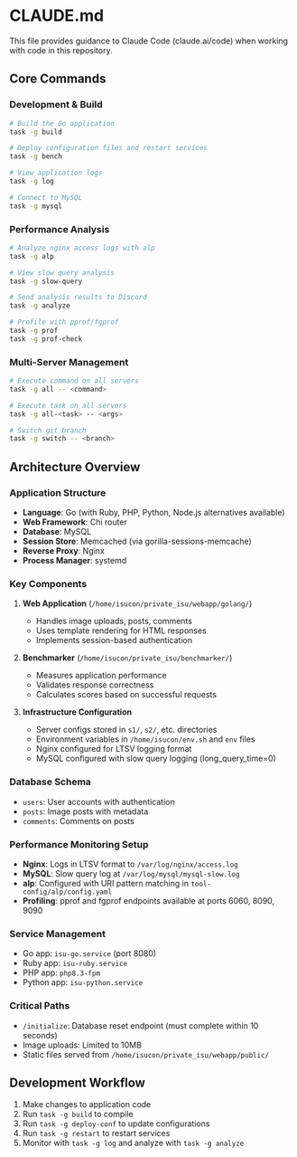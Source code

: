 # CLAUDE.md

This file provides guidance to Claude Code (claude.ai/code) when working with code in this repository.

## Core Commands

### Development & Build
```bash
# Build the Go application
task -g build

# Deploy configuration files and restart services
task -g bench

# View application logs
task -g log

# Connect to MySQL
task -g mysql
```

### Performance Analysis
```bash
# Analyze nginx access logs with alp
task -g alp

# View slow query analysis
task -g slow-query

# Send analysis results to Discord
task -g analyze

# Profile with pprof/fgprof
task -g prof
task -g prof-check
```

### Multi-Server Management
```bash
# Execute command on all servers
task -g all -- <command>

# Execute task on all servers
task -g all-<task> -- <args>

# Switch git branch
task -g switch -- <branch>
```

## Architecture Overview

### Application Structure
- **Language**: Go (with Ruby, PHP, Python, Node.js alternatives available)
- **Web Framework**: Chi router
- **Database**: MySQL
- **Session Store**: Memcached (via gorilla-sessions-memcache)
- **Reverse Proxy**: Nginx
- **Process Manager**: systemd

### Key Components
1. **Web Application** (`/home/isucon/private_isu/webapp/golang/`)
   - Handles image uploads, posts, comments
   - Uses template rendering for HTML responses
   - Implements session-based authentication

2. **Benchmarker** (`/home/isucon/private_isu/benchmarker/`)
   - Measures application performance
   - Validates response correctness
   - Calculates scores based on successful requests

3. **Infrastructure Configuration**
   - Server configs stored in `s1/`, `s2/`, etc. directories
   - Environment variables in `/home/isucon/env.sh` and `env` files
   - Nginx configured for LTSV logging format
   - MySQL configured with slow query logging (long_query_time=0)

### Database Schema
- `users`: User accounts with authentication
- `posts`: Image posts with metadata
- `comments`: Comments on posts

### Performance Monitoring Setup
- **Nginx**: Logs in LTSV format to `/var/log/nginx/access.log`
- **MySQL**: Slow query log at `/var/log/mysql/mysql-slow.log`
- **alp**: Configured with URI pattern matching in `tool-config/alp/config.yaml`
- **Profiling**: pprof and fgprof endpoints available at ports 6060, 8090, 9090

### Service Management
- Go app: `isu-go.service` (port 8080)
- Ruby app: `isu-ruby.service`
- PHP app: `php8.3-fpm`
- Python app: `isu-python.service`

### Critical Paths
- `/initialize`: Database reset endpoint (must complete within 10 seconds)
- Image uploads: Limited to 10MB
- Static files served from `/home/isucon/private_isu/webapp/public/`

## Development Workflow
1. Make changes to application code
2. Run `task -g build` to compile
3. Run `task -g deploy-conf` to update configurations
4. Run `task -g restart` to restart services
5. Monitor with `task -g log` and analyze with `task -g analyze`
